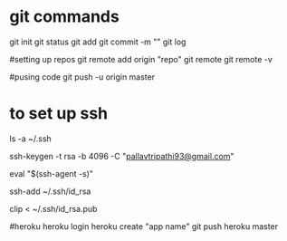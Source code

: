 # git commands

git init
git status
git add
git commit -m ""
git log

#setting up repos
git remote add origin "repo"
git remote
git remote -v

#pusing code
git push -u origin master 


# to set up ssh

ls -a ~/.ssh

ssh-keygen -t rsa -b 4096 -C "pallavtripathi93@gmail.com"

eval "$(ssh-agent -s)"

ssh-add ~/.ssh/id_rsa

clip < ~/.ssh/id_rsa.pub


#heroku 
heroku login
heroku create "app name"
git push heroku master



